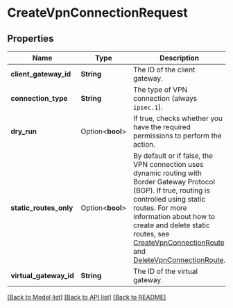 # CreateVpnConnectionRequest

## Properties

Name | Type | Description | Notes
------------ | ------------- | ------------- | -------------
**client_gateway_id** | **String** | The ID of the client gateway. | 
**connection_type** | **String** | The type of VPN connection (always `ipsec.1`). | 
**dry_run** | Option<**bool**> | If true, checks whether you have the required permissions to perform the action. | [optional]
**static_routes_only** | Option<**bool**> | By default or if false, the VPN connection uses dynamic routing with Border Gateway Protocol (BGP). If true, routing is controlled using static routes. For more information about how to create and delete static routes, see [CreateVpnConnectionRoute](#createvpnconnectionroute) and [DeleteVpnConnectionRoute](#deletevpnconnectionroute). | [optional]
**virtual_gateway_id** | **String** | The ID of the virtual gateway. | 

[[Back to Model list]](../README.md#documentation-for-models) [[Back to API list]](../README.md#documentation-for-api-endpoints) [[Back to README]](../README.md)


